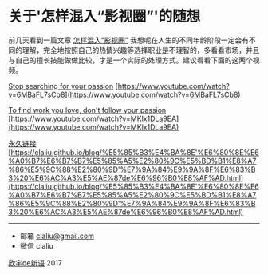 # 关于'怎样混入“影视圈”'的随想

前几天看到一篇文章 [怎样混入“影视圈”](http://chuansong.me/n/1818832552709) 我想呢在人生的不同年龄阶段一定会有不同的理解，完全地按照自己的热情兴趣等选择职业是不理智的，多看看市场，并且与自己的擅长技能做做比较，才是一个实际的处理方式。建议看看下面的这两个视频。

[Stop searching for your passion](https://www.youtube.com/watch?v=6MBaFL7sCb8) [https://www.youtube.com/watch?v=6MBaFL7sCb8](https://www.youtube.com/watch?v=6MBaFL7sCb8)

[To find work you love, don't follow your passion](https://www.youtube.com/watch?v=MKlx1DLa9EA) [https://www.youtube.com/watch?v=MKlx1DLa9EA](https://www.youtube.com/watch?v=MKlx1DLa9EA)

[永久链接](https://claliu.github.io/blog/%E5%85%B3%E4%BA%8E'%E6%80%8E%E6%A0%B7%E6%B7%B7%E5%85%A5%E2%80%9C%E5%BD%B1%E8%A7%86%E5%9C%88%E2%80%9D'%E7%9A%84%E9%9A%8F%E6%83%B3%20%E6%AC%A3%E5%AE%87de%E6%96%B0%E8%AF%AD.html) [https://claliu.github.io/blog/%E5%85%B3%E4%BA%8E'%E6%80%8E%E6%A0%B7%E6%B7%B7%E5%85%A5%E2%80%9C%E5%BD%B1%E8%A7%86%E5%9C%88%E2%80%9D'%E7%9A%84%E9%9A%8F%E6%83%B3%20%E6%AC%A3%E5%AE%87de%E6%96%B0%E8%AF%AD.html](https://claliu.github.io/blog/%E5%85%B3%E4%BA%8E'%E6%80%8E%E6%A0%B7%E6%B7%B7%E5%85%A5%E2%80%9C%E5%BD%B1%E8%A7%86%E5%9C%88%E2%80%9D'%E7%9A%84%E9%9A%8F%E6%83%B3%20%E6%AC%A3%E5%AE%87de%E6%96%B0%E8%AF%AD.html)

***

* 邮箱 claliu@gmail.com
* 微信 claliu

[欣宇de新语](https://claliu.github.io/) 2017